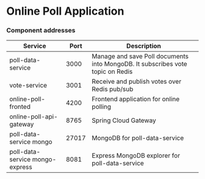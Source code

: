 # Online Poll Application

### Component addresses

| Service                         | Port  | Description                                                                    |
|---------------------------------|-------|--------------------------------------------------------------------------------|
| poll-data-service               | 3000  | Manage and save Poll documents into MongoDB. It subscribes vote topic on Redis |
| vote-service                    | 3001  | Receive and publish votes over Redis pub/sub                                   |
| online-poll-fronted             | 4200  | Frontend application for online polling                                        |
| online-poll-api-gateway         | 8765  | Spring Cloud Gateway                                                           |
| poll-data-service mongo         | 27017 | MongoDB for poll-data-service                                                  |
| poll-data-service mongo-express | 8081  | Express MongoDB explorer for poll-data-service                                 |